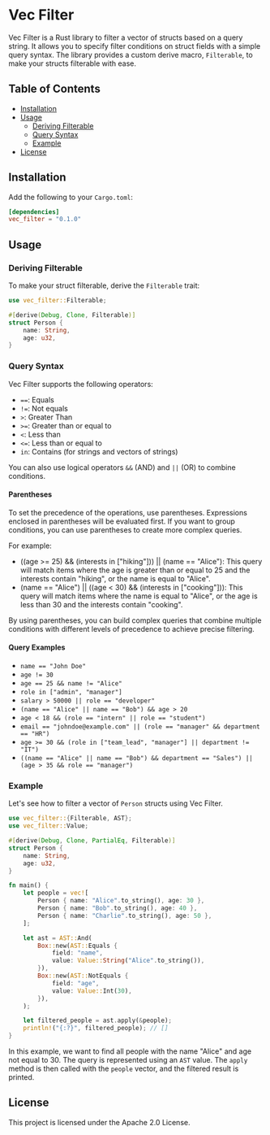
# Vec Filter

Vec Filter is a Rust library to filter a vector of structs based on a query string. It allows you to specify filter conditions on struct fields with a simple query syntax. The library provides a custom derive macro, `Filterable`, to make your structs filterable with ease.

## Table of Contents

-   [Installation](https://chat.openai.com/chat?model=gpt-4#installation)
-   [Usage](https://chat.openai.com/chat?model=gpt-4#usage)
    -   [Deriving Filterable](https://chat.openai.com/chat?model=gpt-4#deriving-filterable)
    -   [Query Syntax](https://chat.openai.com/chat?model=gpt-4#query-syntax)
    -   [Example](https://chat.openai.com/chat?model=gpt-4#example)
-   [License](https://chat.openai.com/chat?model=gpt-4#license)

## Installation

Add the following to your `Cargo.toml`:

```toml
[dependencies]
vec_filter = "0.1.0"
```

## Usage

### Deriving Filterable

To make your struct filterable, derive the `Filterable` trait:

```rust
use vec_filter::Filterable;

#[derive(Debug, Clone, Filterable)]
struct Person {
    name: String,
    age: u32,
}
```

### Query Syntax
Vec Filter supports the following operators:

-   `==`: Equals
-   `!=`: Not equals
-   `>`: Greater Than
-   `>=`: Greater than or equal to
-   `<`: Less than
-   `<=`: Less than or equal to
-   `in`: Contains (for strings and vectors of strings)

You can also use logical operators `&&` (AND) and `||` (OR) to combine conditions. 

#### Parentheses
To set the precedence of the operations, use parentheses. Expressions enclosed in parentheses will be evaluated first. If you want to group conditions, you can use parentheses to create more complex queries.

For example:

* ((age >= 25) && (interests in ["hiking"])) || (name == "Alice"): This query will match items where the age is greater than or equal to 25 and the interests contain "hiking", or the name is equal to "Alice".
* (name == "Alice") || ((age < 30) && (interests in ["cooking"])): This query will match items where the name is equal to "Alice", or the age is less than 30 and the interests contain "cooking".

By using parentheses, you can build complex queries that combine multiple conditions with different levels of precedence to achieve precise filtering.

#### Query Examples
* `name == "John Doe"`
* `age != 30`
* `age == 25 && name != "Alice"`
* `role in ["admin", "manager"]`
* `salary > 50000 || role == "developer"`
* `(name == "Alice" || name == "Bob") && age > 20`
* `age < 18 && (role == "intern" || role == "student")`
* `email == "johndoe@example.com" || (role == "manager" && department == "HR")`
* `age >= 30 && (role in ["team_lead", "manager"] || department != "IT")`
* `((name == "Alice" || name == "Bob") && department == "Sales") || (age > 35 && role == "manager")`

### Example

Let's see how to filter a vector of `Person` structs using Vec Filter.

```rust
use vec_filter::{Filterable, AST};
use vec_filter::Value;

#[derive(Debug, Clone, PartialEq, Filterable)]
struct Person {
    name: String,
    age: u32,
}

fn main() {
    let people = vec![
        Person { name: "Alice".to_string(), age: 30 },
        Person { name: "Bob".to_string(), age: 40 },
        Person { name: "Charlie".to_string(), age: 50 },
    ];

    let ast = AST::And(
        Box::new(AST::Equals {
            field: "name",
            value: Value::String("Alice".to_string()),
        }),
        Box::new(AST::NotEquals {
            field: "age",
            value: Value::Int(30),
        }),
    );

    let filtered_people = ast.apply(&people);
    println!("{:?}", filtered_people); // []
}
```

In this example, we want to find all people with the name "Alice" and age not equal to 30. The query is represented using an `AST` value. The `apply` method is then called with the `people` vector, and the filtered result is printed.

## License

This project is licensed under the Apache 2.0 License.